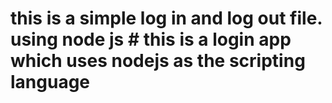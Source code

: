 # this is a simple log in and log out file. using node js # this is a login app which uses nodejs as the scripting language
